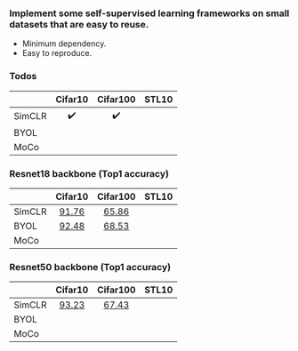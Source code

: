 ### Implement some self-supervised learning frameworks on small datasets that are easy to reuse.

- Minimum dependency.
- Easy to reproduce.

### Todos
|        | Cifar10 | Cifar100 | STL10 |
|--------|:---------:|:---------:|:---------:|
| SimCLR | :heavy_check_mark: | :heavy_check_mark: |       |
| BYOL   |         |          |       |
| MoCo   |         |          |       |

### Resnet18 backbone (Top1 accuracy)

|        | Cifar10 | Cifar100 | STL10 |
|--------|:---------:|:----------:|:----------:|
| SimCLR | [91.76](https://tensorboard.dev/experiment/xX41MXS7QqWVB1E1mqUgGw/#scalars&_smoothingWeight=0) |   [65.86](https://tensorboard.dev/experiment/kND6mvhWSDKvgFeKEg5T3Q/#scalars&_smoothingWeight=0)       |       |
| BYOL   | [92.48](https://tensorboard.dev/experiment/1SAyBvoPQHWbOWxuP4zGPA/#scalars&_smoothingWeight=0) |   [68.53](https://tensorboard.dev/experiment/P9V2XSDTQyGuOyKdy7ksWA/#scalars&_smoothingWeight=0)      |       |
| MoCo   |         |          |       |

### Resnet50 backbone (Top1 accuracy)

|        | Cifar10 | Cifar100 | STL10 |
|--------|:---------:|:---------:|:---------:|
| SimCLR | [93.23](https://tensorboard.dev/experiment/nqCAT0f8Tdin7lpW6BpcLw/#scalars&_smoothingWeight=0) | [67.43](https://tensorboard.dev/experiment/M7iBEIV1R1OIwuqxjSLJJQ/#scalars&_smoothingWeight=0) |       |
| BYOL   |         |          |       |
| MoCo   |         |          |       |
